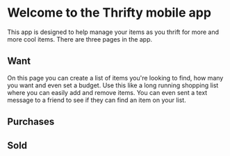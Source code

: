 # Welcome to the Thrifty mobile app

This app is designed to help manage your items as you thrift for more and more cool items.  There are three pages in the app.

## Want

On this page you can create a list of items you're looking to find, how many you want and even set a budget.  Use this like a long running shopping list where you can easily add and remove items.  You can even sent a text message to a friend to see if they can find an item on your list.

## Purchases

## Sold